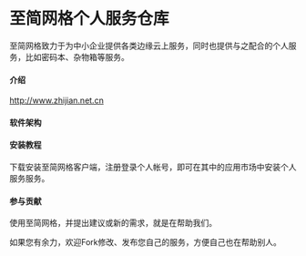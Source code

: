 # 至简网格个人服务仓库
至简网格致力于为中小企业提供各类边缘云上服务，同时也提供与之配合的个人服务，比如密码本、杂物箱等服务。


#### 介绍
http://www.zhijian.net.cn

#### 软件架构


#### 安装教程
下载安装至简网格客户端，注册登录个人帐号，即可在其中的应用市场中安装个人服务服务。


#### 参与贡献

使用至简网格，并提出建议或新的需求，就是在帮助我们。

如果您有余力，欢迎Fork修改、发布您自己的服务，方便自己也在帮助别人。
